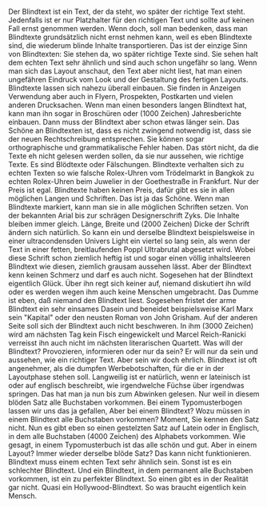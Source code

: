 Der Blindtext ist ein Text, der da steht, wo später der richtige Text steht. Jedenfalls ist er nur Platzhalter für den richtigen Text und sollte auf keinen Fall ernst genommen werden. Wenn doch, soll man bedenken, dass man Blindtexte grundsätzlich nicht ernst nehmen kann, weil es eben Blindtexte sind, die wiederum blinde Inhalte transportieren. Das ist der einzige Sinn von Blindtexten: Sie stehen da, wo später richtige Texte sind. Sie sehen halt dem echten Text sehr ähnlich und sind auch schon ungefähr so lang. Wenn man sich das Layout anschaut, den Text aber nicht liest, hat man einen ungefähren Eindruck vom Look und der Gestaltung des fertigen Layouts. Blindtexte lassen sich nahezu überall einbauen. Sie finden in Anzeigen Verwendung aber auch in Flyern, Prospekten, Postkarten und vielen anderen Drucksachen. Wenn man einen besonders langen Blindtext hat, kann man ihn sogar in Broschüren oder (1000 Zeichen) Jahresberichte einbauen. Dann muss der Blindtext aber schon etwas länger sein. Das Schöne an Blindtexten ist, dass es nicht zwingend notwendig ist, dass sie der neuen Rechtschreibung entsprechen. Sie können sogar orthographische und grammatikalische Fehler haben. Das stört nicht, da die Texte eh nicht gelesen werden sollen, da sie nur aussehen, wie richtige Texte. Es sind Blödtexte oder Fälschungen. Blindtexte verhalten sich zu echten Texten so wie falsche Rolex-Uhren vom Trödelmarkt in Bangkok zu echten Rolex-Uhren beim Juwelier in der Goethestraße in Frankfurt. Nur der Preis ist egal. Blindtexte haben keinen Preis, dafür gibt es sie in allen möglichen Langen und Schriften. Das ist ja das Schöne. Wenn man Blindtexte markiert, kann man sie in alle möglichen Schriften setzen. Von der bekannten Arial bis zur schrägen Designerschrift Zyks. Die Inhalte bleiben immer gleich. Länge, Breite und (2000 Zeichen) Dicke der Schrift ändern sich natürlich. So kann ein und derselbe Blindtext beispielsweise in einer ultracondensden Univers Light ein viertel so lang sein, als wenn der Text in einer fetten, breitlaufenden Poppl Ultrabrutal abgesetzt wird. Wobei diese Schrift schon ziemlich heftig ist und sogar einen völlig inhaltsleeren Blindtext wie diesen, ziemlich grausam aussehen lässt. Aber der Blindtext kenn keinen Schmerz und darf es auch nicht. Sogesehen hat der Blindtext eigentlich Glück. Über ihn regt sich keiner auf, niemand diskutiert ihn wild oder es werden wegen ihm auch keine Menschen umgebracht. Das Dumme ist eben, daß niemand den Blindtext liest. Sogesehen fristet der arme Blindtext ein sehr einsames Dasein und beneidet beispielsweise Karl Marx sein "Kapital" oder den neusten Roman von John Grisham. Auf der anderen Seite soll sich der Blindtext auch nicht beschweren. In ihm (3000 Zeichen) wird am nächsten Tag kein Fisch eingewickelt und Marcel Reich-Ranicki verreisst ihn auch nicht im nächsten literarischen Quartett. Was will der Blindtext? Provozieren, informieren oder nur da sein? Er will nur da sein und aussehen, wie ein richtiger Text. Aber sein wir doch ehrlich. Blindtext ist oft angenehmer, als die dumpfen Werbebotschaften, für die er in der Layoutphase stehen soll. Langweilig ist er natürlich, wenn er lateinisch ist oder auf englisch beschreibt, wie irgendwelche Füchse über irgendwas springen. Das hat man ja nun bis zum Abwinken gelesen. Nur weil in diesem blöden Satz alle Buchstaben vorkommen. Bei einem Typomusterbogen lassen wir uns das ja gefallen, Aber bei einem Blindtext? Wozu müssen in einem Blindtext alle Buchstaben vorkommen? Moment, Sie kennen den Satz nicht. Nun es gibt eben so einen gestelzten Satz auf Latein oder in Englisch, in dem alle Buchstaben (4000 Zeichen) des Alphabets vorkommen. Wie gesagt, in einem Typomusterbuch ist das alle schön und gut. Aber in einem Layout? Immer wieder derselbe blöde Satz? Das kann nicht funktionieren. Blindtext muss einem echten Text sehr ähnlich sein. Sonst ist es ein schlechter Blindtext. Und ein Blindtext, in dem permanent alle Buchstaben vorkommen, ist ein zu perfekter Blindtext. So einen gibt es in der Realität gar nicht. Quasi ein Hollywood-Blindtext. So was braucht eigentlich kein Mensch. 
